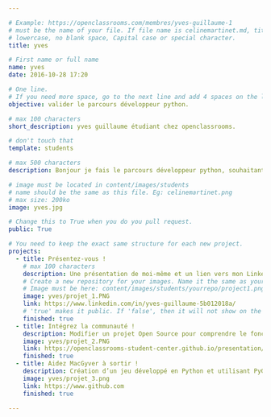 ```yaml
---

# Example: https://openclassrooms.com/membres/yves-guillaume-1
# must be the name of your file. If file name is celinemartinet.md, title is celinemartinet.
# lowercase, no blank space, Capital case or special character.
title: yves

# First name or full name
name: yves
date: 2016-10-28 17:20

# One line.
# If you need more space, go to the next line and add 4 spaces on the left, as in 'description'.
objective: valider le parcours développeur python.

# max 100 characters
short_description: yves guillaume étudiant chez openclassrooms.

# don't touch that
template: students

# max 500 characters
description: Bonjour je fais le parcours développeur python, souhaitant acquérir de nouvelles connaissances, et obtenir une certification valorisante sur mon c.v. j'espere travailler par la suite dans le domaine informatique et plus précisement allié au scientifique, j'espère avoir les capacitées.

# image must be located in content/images/students
# name should be the same as this file. Eg: celinemartinet.png
# max size: 200ko
image: yves.jpg

# Change this to True when you do you pull request.
public: True

# You need to keep the exact same structure for each new project.
projects:
  - title: Présentez-vous !
    # max 100 characters
    description: Une présentation de moi-même et un lien vers mon LinkedIn.
    # Create a new repository for your images. Name it the same as your nickname and profile picture.
    # Image must be here: content/images/students/yourrepo/project1.png
    image: yves/projet_1.PNG
    link: https://www.linkedin.com/in/yves-guillaume-5b012018a/
    # 'true' makes it public. If 'false', then it will not show on the website.
    finished: true
  - title: Intégrez la communauté !
    description: Modifier un projet Open Source pour comprendre le fonctionnement de Git, de Github et des pull requests.
    image: yves/projet_2.PNG
    link: https://openclassrooms-student-center.github.io/presentation/students/ratus.html
    finished: true
  - title: Aidez MacGyver à sortir !
    description: Création d’un jeu développé en Python et utilisant PyGame.
    image: yves/projet_3.png
    link: https://www.github.com
    finished: true

---
```

